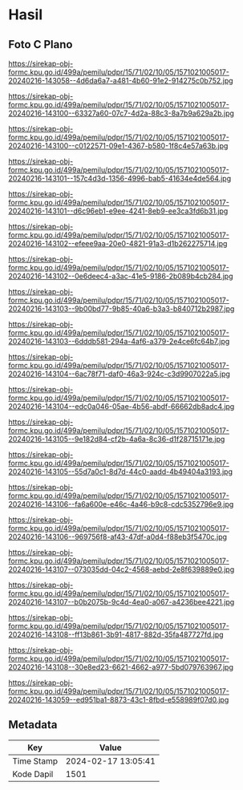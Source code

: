 # Hasil

## Foto C Plano

https://sirekap-obj-formc.kpu.go.id/499a/pemilu/pdpr/15/71/02/10/05/1571021005017-20240216-143058--4d6da6a7-a481-4b60-91e2-914275c0b752.jpg

https://sirekap-obj-formc.kpu.go.id/499a/pemilu/pdpr/15/71/02/10/05/1571021005017-20240216-143100--63327a60-07c7-4d2a-88c3-8a7b9a629a2b.jpg

https://sirekap-obj-formc.kpu.go.id/499a/pemilu/pdpr/15/71/02/10/05/1571021005017-20240216-143100--c0122571-09e1-4367-b580-1f8c4e57a63b.jpg

https://sirekap-obj-formc.kpu.go.id/499a/pemilu/pdpr/15/71/02/10/05/1571021005017-20240216-143101--157c4d3d-1356-4996-bab5-41634e4de564.jpg

https://sirekap-obj-formc.kpu.go.id/499a/pemilu/pdpr/15/71/02/10/05/1571021005017-20240216-143101--d6c96eb1-e9ee-4241-8eb9-ee3ca3fd6b31.jpg

https://sirekap-obj-formc.kpu.go.id/499a/pemilu/pdpr/15/71/02/10/05/1571021005017-20240216-143102--efeee9aa-20e0-4821-91a3-d1b262275714.jpg

https://sirekap-obj-formc.kpu.go.id/499a/pemilu/pdpr/15/71/02/10/05/1571021005017-20240216-143102--0e6deec4-a3ac-41e5-9186-2b089b4cb284.jpg

https://sirekap-obj-formc.kpu.go.id/499a/pemilu/pdpr/15/71/02/10/05/1571021005017-20240216-143103--9b00bd77-9b85-40a6-b3a3-b840712b2987.jpg

https://sirekap-obj-formc.kpu.go.id/499a/pemilu/pdpr/15/71/02/10/05/1571021005017-20240216-143103--6dddb581-294a-4af6-a379-2e4ce6fc64b7.jpg

https://sirekap-obj-formc.kpu.go.id/499a/pemilu/pdpr/15/71/02/10/05/1571021005017-20240216-143104--6ac78f71-daf0-46a3-924c-c3d9907022a5.jpg

https://sirekap-obj-formc.kpu.go.id/499a/pemilu/pdpr/15/71/02/10/05/1571021005017-20240216-143104--edc0a046-05ae-4b56-abdf-66662db8adc4.jpg

https://sirekap-obj-formc.kpu.go.id/499a/pemilu/pdpr/15/71/02/10/05/1571021005017-20240216-143105--9e182d84-cf2b-4a6a-8c36-d1f28715171e.jpg

https://sirekap-obj-formc.kpu.go.id/499a/pemilu/pdpr/15/71/02/10/05/1571021005017-20240216-143105--55d7a0c1-8d7d-44c0-aadd-4b49404a3193.jpg

https://sirekap-obj-formc.kpu.go.id/499a/pemilu/pdpr/15/71/02/10/05/1571021005017-20240216-143106--fa6a600e-e46c-4a46-b9c8-cdc5352796e9.jpg

https://sirekap-obj-formc.kpu.go.id/499a/pemilu/pdpr/15/71/02/10/05/1571021005017-20240216-143106--969756f8-af43-47df-a0d4-f88eb3f5470c.jpg

https://sirekap-obj-formc.kpu.go.id/499a/pemilu/pdpr/15/71/02/10/05/1571021005017-20240216-143107--073035dd-04c2-4568-aebd-2e8f639889e0.jpg

https://sirekap-obj-formc.kpu.go.id/499a/pemilu/pdpr/15/71/02/10/05/1571021005017-20240216-143107--b0b2075b-9c4d-4ea0-a067-a4236bee4221.jpg

https://sirekap-obj-formc.kpu.go.id/499a/pemilu/pdpr/15/71/02/10/05/1571021005017-20240216-143108--ff13b861-3b91-4817-882d-35fa487727fd.jpg

https://sirekap-obj-formc.kpu.go.id/499a/pemilu/pdpr/15/71/02/10/05/1571021005017-20240216-143108--30e8ed23-6621-4662-a977-5bd079763967.jpg

https://sirekap-obj-formc.kpu.go.id/499a/pemilu/pdpr/15/71/02/10/05/1571021005017-20240216-143059--ed951ba1-8873-43c1-8fbd-e558989f07d0.jpg


## Metadata

| Key        | Value               |
| ---------- | ------------------- |
| Time Stamp | 2024-02-17 13:05:41 |
| Kode Dapil | 1501                |



